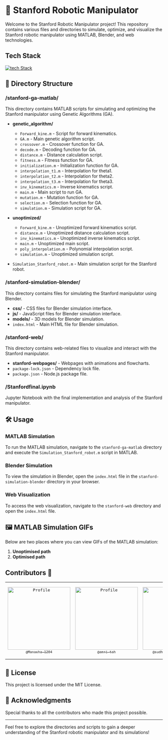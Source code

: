 # 🤖 Stanford Robotic Manipulator
Welcome to the Stanford Robotic Manipulator project! This repository contains various files and directories to simulate, optimize, and visualize the Stanford robotic manipulator using MATLAB, Blender, and web technologies.

## Tech Stack
[![tech Stack](https://skillicons.dev/icons?i=matlab,python,nextjs,js,tailwindcss,blender,threejs,figma,vercel)](https://skillicons.dev)

## 📂 Directory Structure

### /stanford-ga-matlab/
This directory contains MATLAB scripts for simulating and optimizing the Stanford manipulator using Genetic Algorithms (GA).

- **genetic_algorithm/**
  - `Forward_kine.m` - Script for forward kinematics.
  - `GA.m` - Main genetic algorithm script.
  - `crossover.m` - Crossover function for GA.
  - `decode.m` - Decoding function for GA.
  - `distance.m` - Distance calculation script.
  - `fitness.m` - Fitness function for GA.
  - `initialization.m` - Initialization function for GA.
  - `interpolation_t1.m` - Interpolation for theta1.
  - `interpolation_t2.m` - Interpolation for theta2.
  - `interpolation_t3.m` - Interpolation for theta3.
  - `inv_kinematics.m` - Inverse kinematics script.
  - `main.m` - Main script to run GA.
  - `mutation.m` - Mutation function for GA.
  - `selection.m` - Selection function for GA.
  - `simulation.m` - Simulation script for GA.

- **unoptimized/**
  - `Forward_kine.m` - Unoptimized forward kinematics script.
  - `distance.m` - Unoptimized distance calculation script.
  - `inv_kinematics.m` - Unoptimized inverse kinematics script.
  - `main.m` - Unoptimized main script.
  - `poly_interpolation.m` - Polynomial interpolation script.
  - `simulation.m` - Unoptimized simulation script.

- `Simulation_Stanford_robot.m` - Main simulation script for the Stanford robot.

### /stanford-simulation-blender/
This directory contains files for simulating the Stanford manipulator using Blender.

- **css/** - CSS files for Blender simulation interface.
- **js/** - JavaScript files for Blender simulation interface.
- **models/** - 3D models for Blender simulation.
- `index.html` - Main HTML file for Blender simulation.

### /stanford-web/
This directory contains web-related files to visualize and interact with the Stanford manipulator.

- **stanford-webpages/** - Webpages with animations and flowcharts.
- `package-lock.json` - Dependency lock file.
- `package.json` - Node.js package file.

### /Stanfordfinal.ipynb
Jupyter Notebook with the final implementation and analysis of the Stanford manipulator.

## 🛠️ Usage

### MATLAB Simulation

To run the MATLAB simulation, navigate to the `stanford-ga-matlab` directory and execute the `Simulation_Stanford_robot.m` script in MATLAB.

### Blender Simulation

To view the simulation in Blender, open the `index.html` file in the `stanford-simulation-blender` directory in your browser.

### Web Visualization

To access the web visualization, navigate to the `stanford-web` directory and open the `index.html` file.

## 🖼️ MATLAB Simulation GIFs

Below are two places where you can view GIFs of the MATLAB simulation:

1. **Unoptimised path**
2. **Optimised path**

## Contributors 🤝
<table style="border: none;">
<tr>
<td align="center" width="200"><pre><a href="https://github.com/Manasha-1204Manasha-1204"><img src="https://avatars.githubusercontent.com/u/121673101?v=4" width="200" alt="Profile" /><br><sub>@Manasha-1204</sub></a></pre></td>
<td align="center" width="200"><pre><a href="https://github.com/amri-tah"><img src="https://avatars.githubusercontent.com/u/111682039?v=4" width="200" alt="Profile" /><br><sub>@amri-tah</sub></a></pre></td>
<td align="center" width="200"><pre><a href="https://github.com/sudheerkumarchowdary"><img src="https://avatars.githubusercontent.com/u/98307666?v=4" width="200" alt="Profile" /><br><sub>@sudheerkumarchowdary</sub></a>
<td align="center" width="200"><pre><a href="https://github.com/BURUGURAHUL"><img src="https://avatars.githubusercontent.com/u/121683096?v=4" width="200" alt="Profile" /><br><sub>@BURUGURAHUL</sub></a></pre></td>
</tr>
</table>

  
## 📜 License

This project is licensed under the MIT License.

## 🙌 Acknowledgments

Special thanks to all the contributors who made this project possible.

---

Feel free to explore the directories and scripts to gain a deeper understanding of the Stanford robotic manipulator and its simulations!

